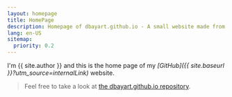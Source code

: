 ```yaml
---
layout: homepage
title: HomePage
description: Homepage of dbayart.github.io - A small website made from scratch to learn and discover new technologies, languages, libraries
lang: en-US
sitemap:
  priority: 0.2
---
```



I'm {{ site.author }} and this is the home page of my *[GitHub]({{ site.baseurl }}?utm_source=internalLink)* website.

> Feel free to take a look at [the dbayart.github.io repository](https://github.com/dbayart/dbayart.github.io).

